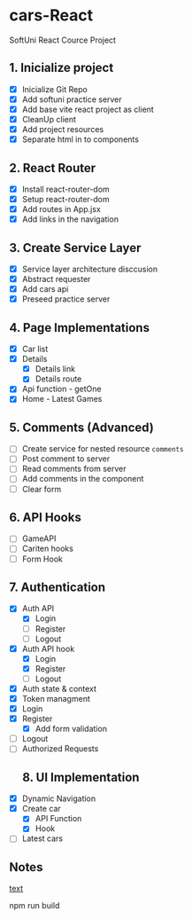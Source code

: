 # cars-React
SoftUni React Cource Project

## 1. Inicialize project
- [x] Inicialize Git Repo
- [x] Add softuni practice server
- [x] Add base vite react project as client
- [x] CleanUp client
- [x] Add project resources
- [x] Separate html in to components
## 2. React Router
- [x] Install react-router-dom
- [x] Setup react-router-dom
- [x] Add routes in App.jsx
- [x] Add links in the navigation
## 3. Create Service Layer
- [x] Service layer architecture disccusion
- [x] Abstract requester
- [x] Add cars api
- [x] Preseed practice server
## 4. Page Implementations
- [x] Car list
- [x] Details
  - [x] Details link
  - [x] Details route
- [x] Api function - getOne
- [x] Home - Latest Games
## 5. Comments (Advanced)
- [ ] Create service for nested resource `comments`
- [ ] Post comment to server
- [ ] Read comments from server
- [ ] Add comments in the component
- [ ] Clear form
## 6. API Hooks
- [ ] GameAPI
- [ ] Cariten hooks
- [ ] Form Hook
## 7. Authentication
- [x] Auth API
  - [x] Login
  - [ ] Register
  - [ ] Logout 
- [x] Auth API hook
  - [x] Login
  - [x] Register
  - [ ] Logout 
- [x] Auth state & context
- [x] Token managment
- [x] Login
- [x] Register
  - [x] Add form validation
- [ ] Logout
- [ ] Authorized Requests
  ## 8. UI Implementation
- [x] Dynamic Navigation
- [x] Create car
  - [x] API Function
  - [x] Hook
- [ ] Latest cars

## Notes
[text](https://docs.google.com/document/d/1SVO-6ejDyWqlK2Fxv0B-COFdKbTwVG6QsSlpXsH5Wks/edit)


npm run build